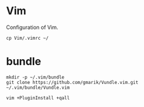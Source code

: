# Vim
Configuration of Vim.

    cp Vim/.vimrc ~/
    
# bundle
    mkdir -p ~/.vim/bundle
    git clone https://github.com/gmarik/Vundle.vim.git ~/.vim/bundle/Vundle.vim
    
    vim +PluginInstall +qall
